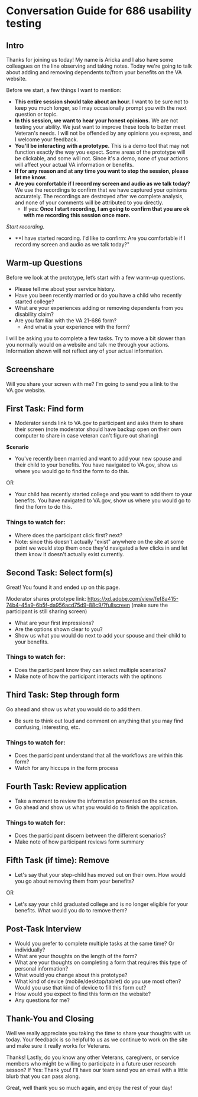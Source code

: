 # Conversation Guide for 686 usability testing 

## Intro

Thanks for joining us today! My name is Aricka and I also have some colleagues on the line observing and taking notes. Today we're going to talk about adding and removing dependents to/from your benefits on the VA website. 

Before we start, a few things I want to mention:

- **This entire session should take about an hour.** I want to be sure not to keep you much longer, so I may occasionally prompt you with the next question or topic.
- **In this session, we want to hear your honest opinions.** We are not testing your ability. We just want to improve these tools to better meet Veteran's needs. I will not be offended by any opinions you express, and I welcome your feedback.
- **You'll be interacting with a prototype.** This is a demo tool that may not function exactly the way you expect. Some areas of the prototype will be clickable, and some will not. Since it's a demo, none of your actions will affect your actual VA information or benefits.
- **If for any reason and at any time you want to stop the session, please let me know.** 
- **Are you comfortable if I record my screen and audio as we talk today?** We use the recordings to confirm that we have captured your opinions accurately. The recordings are destroyed after we complete analysis, and none of your comments will be attributed to you directly. 
    - If yes: **Once I start recording, I am going to confirm that you are ok with me recording this session once more.** 

*Start recording.*

- **I have started recording. I'd like to confirm: Are you comfortable if I record my screen and audio as we talk today?" 

## Warm-up Questions

Before we look at the prototype, let’s start with a few warm-up questions.

- Please tell me about your service history.
- Have you been recently married or do you have a child who recently started college?
- What are your experiences adding or removing dependents from you disability claim?
- Are you familiar with the VA 21-686 form? 
    - And what is your experience with the form?
    
I will be asking you to complete a few tasks. Try to move a bit slower than you normally would on a website and talk me through your actions. Information shown will not reflect any of your actual information.

## Screenshare
Will you share your screen with me? I'm going to send you a link to the VA.gov website.

## First Task: Find form
- Moderator sends link to VA.gov to participant and asks them to share their screen (note moderator should have backup open on their own computer to share in case veteran can't figure out sharing)

**Scenario**

- You've recently been married and want to add your new spouse and their child to your benefits. You have navigated to VA.gov, show us where you would go to find the form to do this.

OR

- Your child has recently started college and you want to add them to your benefits. You have navigated to VA.gov, show us where you would go to find the form to do this.

### Things to watch for:
- Where does the participant click first? next?
- Note: since this doesn't actually "exist" anywhere on the site at some point we would stop them once they'd navigated a few clicks in and let them know it doesn't actually exist currently.

## Second Task: Select form(s)

Great! You found it and ended up on this page. 

Moderator shares prototype link: https://xd.adobe.com/view/fef8a415-74b4-45a9-6b5f-da956acd75d9-88c9/?fullscreen (make sure the participant is still sharing screen)
- What are your first impressions? 
- Are the options shown clear to you?
- Show us what you would do next to add your spouse and their child to your benefits.

### Things to watch for:
- Does the participant know they can select multiple scenarios?
- Make note of how the participant interacts with the optinons

## Third Task: Step through form

Go ahead and show us what you would do to add them.
- Be sure to think out loud and comment on anything that you may find confusing, interesting, etc.

### Things to watch for:
- Does the participant understand that all the workflows are within this form? 
- Watch for any hiccups in the form process

## Fourth Task: Review application

- Take a moment to review the information presented on the screen. 
- Go ahead and show us what you would do to finish the application.

### Things to watch for:
- Does the participant discern between the different scenarios?
- Make note of how participant reviews form summary

## Fifth Task (if time): Remove

- Let's say that your step-child has moved out on their own. How would you go about removing them from your benefits?

OR

- Let's say your child graduated college and is no longer eligible for your benefits. What would you do to remove them?

## Post-Task Interview
- Would you prefer to complete multiple tasks at the same time? Or individually?
- What are your thoughts on the length of the form? 
- What are your thoughts on completing a form that requires this type of personal information?
- What would you change about this prototype?
- What kind of device (mobile/desktop/tablet) do you use most often? Would you use that kind of device to fill this form out?
- How would you expect to find this form on the website?
- Any questions for me? 

## Thank-You and Closing 

Well we really appreciate you taking the time to share your thoughts with us today. Your feedback is so helpful to us as we continue to work on the site and make sure it really works for Veterans.

Thanks! Lastly, do you know any other Veterans, caregivers, or service members who might be willing to participate in a future user research sesson? 
    If Yes: Thank you! I'll have our team send you an email with a little blurb that you can pass along. 

Great, well thank you so much again, and enjoy the rest of your day!
